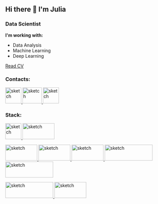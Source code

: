 ## Hi there 👋 I'm Julia
### Data Scientist

<b> I'm working with:</b>

<ul>
 <li>Data Analysis</li>
 <li>Machine Learning</li>
 <li>Deep Learning</li>
</ul>

<a href="https://docs.google.com/document/d/1VlfDM2spm0kB8PGjV-TQl9-Qkql0kJXmvnlzCiYGZE0/edit?usp=sharing">Read CV</a>

### Contacts:

<a href="https://t.me/re8rova" Target="_blank"><img src="https://sun9-54.userapi.com/impg/GJ75A7jGdo7eLubEl8lim9W56rY-w-wb7hs2ig/ndhYQDlvz50.jpg?size=168x164&quality=95&sign=ef36c0673f0649ea8a57e8206f6bc717&type=album" alt="sketch" width=50 height=50>  </a>
<a href="mailto:juliarebrova1@gmail.com"><img src="https://sun9-32.userapi.com/impg/mtrb_THhb5Rp-Mj98liKtS_V0U87AUTrMuvt8g/9D1dKE64Kis.jpg?size=218x165&quality=95&sign=4be3e7415461d27ce8870ec681a9e495&type=album" alt="sketch" width=60 height=50> </a>
<a href="https://www.kaggle.com/juliarebrova"><img src="https://sun9-14.userapi.com/impg/3efbp59UOQr7LTYEEjijFjJKdtBu70Jn7bA5bw/RwNSnpLWlz0.jpg?size=136x160&quality=95&sign=6eef3c118d4e9a7ac4dea4f84bc38c89&type=album" alt="sketch" width=50 height=50>  </a>




### Stack:
<a href="https://docs.python.org/3/"><img src="https://sun9-53.userapi.com/impg/Yen-WwUi6zPS_mSrC8WNEpXIN9PhLJUYcFoXYg/oWnJy0y2cpQ.jpg?size=440x443&quality=95&sign=faebc7c455333df59fb4085ce7fc5c69&type=album" alt="sketch" width=50 height=50> </a>
<a href="https://www.sql.ru/docs/"><img src="https://sun9-66.userapi.com/impg/dnkx4ul18iNfr6myaaIr2gdO2kyCDUdUfOTkig/eCZZFr7Tpuw.jpg?size=677x277&quality=95&sign=ef623766ff8ca7782162dbf593d4b8cf&type=album" alt="sketch" width=100 height=50> </a>

<a href="https://pandas.pydata.org/docs/"><img src="https://sun9-14.userapi.com/impg/lQFbyGN1RhLIC7aGjmYwrhHA-v3agk3AYC9e9Q/bcemsdZ_Yck.jpg?size=2367x939&quality=95&sign=dc3266752b1828650a9c99b6c12b96cb&type=album" alt="sketch" width=100 height=50> </a>
<a href="https://numpy.org"><img src="https://sun9-82.userapi.com/impg/doKqKq9PwayHUCWcI30-jhn3N_AYvbJIiSlN5w/EFG1y_TqksA.jpg?size=636x263&quality=95&sign=8eccc15e59fe8832ea6ce79df6eef3bb&type=album" alt="sketch" width=100 height=50> </a>
<a href="https://scikit-learn.org/stable/"><img src="https://sun9-29.userapi.com/impg/eP_37AH3eWKPoHumACFOKEJ2GDTfi9JCkVm1sA/wRmKC8wbX3E.jpg?size=611x332&quality=95&sign=fee42c3e3e7efeaa53adff28f5a77ed1&type=album" alt="sketch" width=100 height=50> </a>
<a href="https://matplotlib.org"><img src="https://sun9-83.userapi.com/impg/wqN7Twnykf57DyAbsCgPApgQqXVZNSizLWR_4Q/CCrkE50t6Qk.jpg?size=2258x459&quality=95&sign=7b549da7180ff9ba7ce01a37ed0e3a17&type=album" alt="sketch" width=150 height=50> </a>
<a href="https://mediapipe.dev"><img src="https://sun9-84.userapi.com/impg/ILn9XG8C9mp-j_057-jzhkYFc0FOkVK_Qrd1aA/M9ksyN9cLXw.jpg?size=1120x304&quality=95&sign=7beea19f755ce31346738dbf1baece9c&type=album" alt="sketch" width=150 height=50> </a>

<a href="https://pytorch.org"><img src="https://sun9-75.userapi.com/impg/7hL23FSV0tNIth-n5gx0-_3hz_uMX5LEE1BoPw/FLEcfl0Nlvc.jpg?size=636x157&quality=95&sign=522100fa6a82bf784e70fd647350d56d&type=album" alt="sketch" width=150 height=50> </a>
<a href="https://keras.io"><img src="https://sun9-77.userapi.com/impg/NyDQUHu5jogwYCyfjLi_A3ubUMZf2yH0yQLTzQ/PqeP9flRl-Y.jpg?size=950x450&quality=95&sign=f97962cc6978a1d3d8cdec0d9f3f9027&type=album" alt="sketch" width=100 height=50> </a>



<!--
**JuliaRebrova/JuliaRebrova** is a ✨ _special_ ✨ repository because its `README.md` (this file) appears on your GitHub profile.

Here are some ideas to get you started:

- 🔭 I’m currently working on ...
- 🌱 I’m currently learning ...
- 👯 I’m looking to collaborate on ...
- 🤔 I’m looking for help with ...
- 💬 Ask me about ...
- 📫 How to reach me: ...
- 😄 Pronouns: ...
- ⚡ Fun fact: ...
-->
